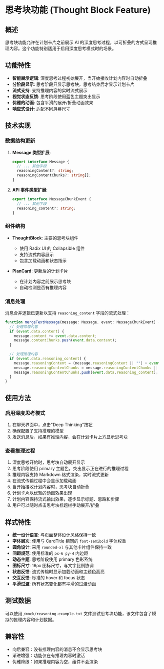 # 思考块功能 (Thought Block Feature)

## 概述

思考块功能允许在计划卡片之前展示 AI 的深度思考过程，以可折叠的方式呈现推理内容。这个功能特别适用于启用深度思考模式时的场景。

## 功能特性

- **智能展示逻辑**: 深度思考过程初始展开，当开始接收计划内容时自动折叠
- **分阶段显示**: 思考阶段只显示思考块，思考结束后才显示计划卡片
- **流式支持**: 支持推理内容的实时流式展示
- **视觉状态反馈**: 思考阶段使用蓝色主题突出显示
- **优雅的动画**: 包含平滑的展开/折叠动画效果
- **响应式设计**: 适配不同屏幕尺寸

## 技术实现

### 数据结构更新

1. **Message 类型扩展**:
   ```typescript
   export interface Message {
     // ... 其他字段
     reasoningContent?: string;
     reasoningContentChunks?: string[];
   }
   ```

2. **API 事件类型扩展**:
   ```typescript
   export interface MessageChunkEvent {
     // ... 其他字段
     reasoning_content?: string;
   }
   ```

### 组件结构

- **ThoughtBlock**: 主要的思考块组件
  - 使用 Radix UI 的 Collapsible 组件
  - 支持流式内容展示
  - 包含加载动画和状态指示

- **PlanCard**: 更新后的计划卡片
  - 在计划内容之前展示思考块
  - 自动检测是否有推理内容

### 消息处理

消息合并逻辑已更新以支持 `reasoning_content` 字段的流式处理：

```typescript
function mergeTextMessage(message: Message, event: MessageChunkEvent) {
  // 处理常规内容
  if (event.data.content) {
    message.content += event.data.content;
    message.contentChunks.push(event.data.content);
  }
  
  // 处理推理内容
  if (event.data.reasoning_content) {
    message.reasoningContent = (message.reasoningContent || "") + event.data.reasoning_content;
    message.reasoningContentChunks = message.reasoningContentChunks || [];
    message.reasoningContentChunks.push(event.data.reasoning_content);
  }
}
```

## 使用方法

### 启用深度思考模式

1. 在聊天界面中，点击"Deep Thinking"按钮
2. 确保配置了支持推理的模型
3. 发送消息后，如果有推理内容，会在计划卡片上方显示思考块

### 查看推理过程

1. 深度思考开始时，思考块自动展开显示
2. 思考阶段使用 primary 主题色，突出显示正在进行的推理过程
3. 推理内容支持 Markdown 格式渲染，实时流式更新
4. 在流式传输过程中会显示加载动画
5. 当开始接收计划内容时，思考块自动折叠
6. 计划卡片以优雅的动画效果出现
7. 计划内容保持流式输出效果，逐步显示标题、思路和步骤
8. 用户可以随时点击思考块标题栏手动展开/折叠

## 样式特性

- **统一设计语言**: 与页面整体设计风格保持一致
- **字体层次**: 使用与 CardTitle 相同的 `font-semibold` 字体权重
- **圆角设计**: 采用 `rounded-xl` 与其他卡片组件保持一致
- **间距规范**: 使用标准的 `px-6 py-4` 内边距
- **动态主题**: 思考阶段使用 primary 色彩系统
- **图标尺寸**: 18px 图标尺寸，与文字比例协调
- **状态反馈**: 流式传输时显示加载动画和主题色高亮
- **交互反馈**: 标准的 hover 和 focus 状态
- **平滑过渡**: 所有状态变化都有平滑的过渡动画

## 测试数据

可以使用 `/mock/reasoning-example.txt` 文件测试思考块功能，该文件包含了模拟的推理内容和计划数据。

## 兼容性

- 向后兼容：没有推理内容的消息不会显示思考块
- 渐进增强：功能仅在有推理内容时激活
- 优雅降级：如果推理内容为空，组件不会渲染
